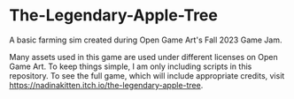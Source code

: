 # The-Legendary-Apple-Tree
A basic farming sim created during Open Game Art's Fall 2023 Game Jam.

Many assets used in this game are used under different licenses on Open Game Art.  To keep things simple, I am only including scripts in this repository.  To see the full game, which will include appropriate credits, visit https://nadinakitten.itch.io/the-legendary-apple-tree.
